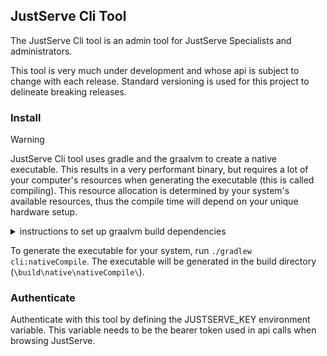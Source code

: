 ## JustServe Cli Tool

The JustServe Cli tool is an admin tool for JustServe Specialists and administrators.

This tool is very much under development and whose api is subject to change with each release. Standard versioning is used for this project to delineate breaking releases.

### Install

> [!WARNING]
> JustServe Cli tool uses gradle and the graalvm to create a native executable. This results in a very performant binary, but requires a lot of your computer's resources when generating the executable (this is called compiling). This resource allocation is determined by your system's available resources, thus the compile time will depend on your unique hardware setup.

<details><summary>instructions to set up graalvm build dependencies</summary>

You will need Visual Studio 2022 build tools installed on your machine to generate an executable with the graalvm, as well as GraalVM-CE v17
<ol>
<li>
Call this command to install both the visual studio community ide and its build tools. This also calls Chocolatey to install the graalvm, which you can choose to do through your IDE later as well.

```PowerShell
@("BuildTools", "Community" ) | 
    % { winget install "Microsoft.VisualStudio.2022.$($_)" }
    
choco install graalvm-java17
 ```
</li>
<li> After installing the Visual Studio Community IDE, install the "Desktop development with C++" package found under "Workloads".

 
> [!INFO] 
> This can be found if you launch the IDE (select "continue without code"), then from the top menu select `Tools` -> `Get Tools and Features`. The installer will pop up with the workloads tab shown first.

</li>

<li> Be sure that `$env:java_home` is assigned to the graalvm.

```PowerShell
echo $env:java_home
```
</li>
</ol>
</details>

To generate the executable for your system, run `./gradlew cli:nativeCompile`. The executable will be generated in the build directory (`\build\native\nativeCompile\`).

### Authenticate

Authenticate with this tool by defining the JUSTSERVE_KEY environment variable. This variable needs to be the bearer token used in api calls when browsing JustServe. 